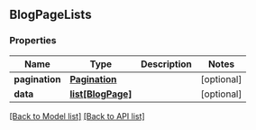 ## BlogPageLists

### Properties
Name | Type | Description | Notes
------------ | ------------- | ------------- | -------------
**pagination** | [**Pagination**](#Pagination) |  | [optional] 
**data** | [**list[BlogPage]**](#BlogPage) |  | [optional] 

[[Back to Model list]](#documentation-for-models) [[Back to API list]](#documentation-for-api-endpoints)


